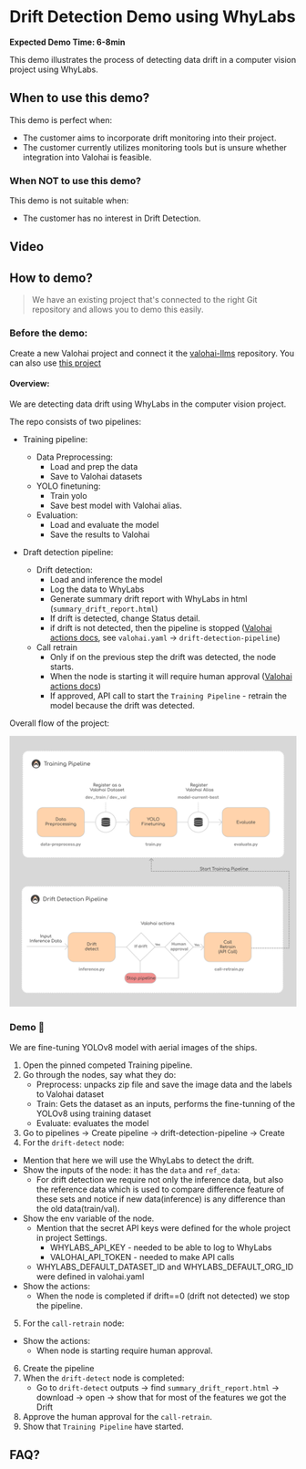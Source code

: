 #  Drift Detection Demo using WhyLabs

**Expected Demo Time: 6-8min**

This demo illustrates the process of detecting data drift in a computer vision project using WhyLabs.

## When to use this demo?

This demo is perfect when:

* The customer aims to incorporate drift monitoring into their project.
* The customer currently utilizes monitoring tools but is unsure whether integration into Valohai is feasible.

### When NOT to use this demo?

This demo is not suitable when:

* The customer has no interest in Drift Detection.

## Video

## How to demo?

> We have an existing project that's connected to the right Git repository and allows you to demo this easily.

### Before the demo:
Create a new Valohai project and connect it the [valohai-llms](https://github.com/valohai/drift-detection-example) repository.
You can also use [this project](https://app.valohai.com/p/SharkOrg/drift-detection-demo/)

#### Overview:
We are detecting data drift using WhyLabs in the computer vision project.

The repo consists of two pipelines:
* Training pipeline:
  - Data Preprocessing:
    - Load and prep the data
    - Save to Valohai datasets
  - YOLO finetuning:
    - Train yolo
    - Save best model with Valohai alias.
  - Evaluation:
    - Load and evaluate the model
    - Save the results to Valohai
  
* Draft detection pipeline:
  - Drift detection:
    - Load and inference the model
    - Log the data to WhyLabs 
    - Generate summary drift report with WhyLabs in html (`summary_drift_report.html`) 
    - If drift is detected, change Status detail.
    - if drift is not detected, then the pipeline is stopped ([Valohai actions docs](https://docs.valohai.com/hc/en-us/articles/18704272477841-Conditions), see `valohai.yaml` -> `drift-detection-pipeline`)
  - Call retrain
    - Only if on the previous step the drift was detected, the node starts.
    - When the node is starting it will require human approval ([Valohai actions docs](https://docs.valohai.com/hc/en-us/articles/18704272477841-Conditions))
    - If approved, API call to start the `Training Pipeline` - retrain the model because the drift was detected.
  
Overall flow of the project:
<p align="center">
<img src="flow_chart.jpg" width="750" alt="Overall Flow" />
</p>


### Demo :popcorn:

We are fine-tuning YOLOv8 model with aerial images of the ships.

1. Open the pinned competed Training pipeline.
2. Go through the nodes, say what they do:
   - Preprocess: unpacks zip file and save the image data and the labels to Valohai dataset
   - Train: Gets the dataset as an inputs, performs the fine-tunning of the YOLOv8 using training dataset
   - Evaluate: evaluates the model
3. Go to pipelines -> Create pipeline -> drift-detection-pipeline -> Create
4. For the `drift-detect` node:
  - Mention that here we will use the WhyLabs to detect the drift.
  - Show the inputs of the node: it has the `data` and `ref_data`:
    - For drift detection we require not only the inference data, but also the reference data which is used to compare difference feature of these sets and notice if new data(inference) is any difference than the old data(train/val).
  - Show the env variable of the node. 
    - Mention that the secret API keys were defined for the whole project in project Settings.
      - WHYLABS_API_KEY - needed to be able to log to WhyLabs
      - VALOHAI_API_TOKEN - needed to make API calls
    - WHYLABS_DEFAULT_DATASET_ID and WHYLABS_DEFAULT_ORG_ID were defined in valohai.yaml
  - Show the actions:
    - When the node is completed if drift==0 (drift not detected) we stop the pipeline.
5. For the `call-retrain` node:
  - Show the actions:
    - When node is starting require human approval.
6. Create the pipeline
7. When the `drift-detect` node is completed:
   - Go to `drift-detect` outputs -> find `summary_drift_report.html` -> download -> open -> show that for most of the features we got the Drift
8. Approve the human approval for the `call-retrain`.
9. Show that `Training Pipeline` have started.

## FAQ?
